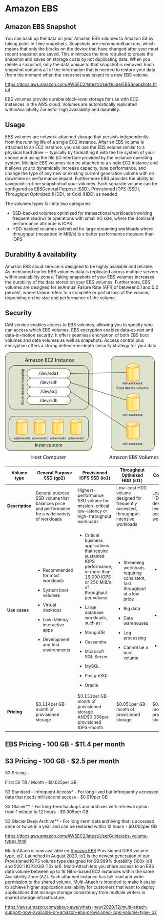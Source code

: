 # Amazon EBS

## Amazon EBS Snapshot

You can back up the data on your Amazon EBS volumes to Amazon S3 by taking point-in-time snapshots. Snapshots are *incremental*backups, which means that only the blocks on the device that have changed after your most recent snapshot are saved. This minimizes the time required to create the snapshot and saves on storage costs by not duplicating data. When you delete a snapshot, only the data unique to that snapshot is removed. Each snapshot contains all of the information that is needed to restore your data (from the moment when the snapshot was taken) to a new EBS volume.

<https://docs.aws.amazon.com/AWSEC2/latest/UserGuide/EBSSnapshots.html>

EBS volumes provide durable block-level storage for use with EC2 instances in the AWS cloud. Volumes are automatically replicated withinAvailability Zonesfor high availability and durability.

## Usage

EBS volumes are network-attached storage that persists independently from the running life of a single EC2 instance. After an EBS volume is attached to an EC2 instance, you can use the EBS volume similar to a physical hard drive -- typically by formatting it with the file system of your choice and using the file I/O interface provided by the instance operating system. Multiple EBS volumes can be attached to a single EC2 instance and it allows you to dynamically increase capacity, tune performance, and change the type of any new or existing current generation volume with no downtime or performance impact. Furthermore EBS provides the ability to savepoint-in-time snapshotsof your volumes. Each separate volume can be configured as EBSGeneral Purpose (SSD), Provisioned IOPS (SSD), Throughput Optimized (HDD), or Cold (HDD) as needed

The volumes types fall into two categories:

- SSD-backed volumes optimized for transactional workloads involving frequent read/write operations with small I/O size, where the dominant performance attribute is IOPS
- HDD-backed volumes optimized for large streaming workloads where throughput (measured in MiB/s) is a better performance measure than IOPS

## Durability & availability

Amazon EBS cloud service is designed to be highly available and reliable. As mentioned earlier EBS volumes data is replicated across multiple servers within availability zones. Taking snapshots of your EBS volumes increases the durability of the data stored on your EBS volumes. Furthermore, EBS volumes are designed for anAnnual Failure Rate (AFR)of between0.1 and 0.2 percent, where failure refers to a complete or partial loss of the volume, depending on the size and performance of the volume.

## Security

IAM service enables access to EBS volumes, allowing you to specify who can access which EBS volumes. EBS encryption enables data-at-rest and data-in-motion security. It offers seamless encryption of both EBS boot volumes and data volumes as well as snapshots. Access control plus encryption offers a strong defense-in-depth security strategy for your data.

![image](../../../media/Cloud-AWS-Amazon-EBS-image1.png)

<table>
<colgroup>
<col style="width: 9%" />
<col style="width: 23%" />
<col style="width: 22%" />
<col style="width: 21%" />
<col style="width: 21%" />
</colgroup>
<thead>
<tr class="header">
<th><strong>Volume type</strong></th>
<th><strong>General Purpose SSD (gp2)</strong></th>
<th><strong>Provisioned IOPS SSD (io1)</strong></th>
<th><strong>Throughput Optimized HDD (st1)</strong></th>
<th><strong>Cold HDD (sc1)</strong></th>
</tr>
</thead>
<tbody>
<tr>
<td><strong>Description</strong></td>
<td>General purpose SSD volume that balances price and performance for a wide variety of workloads</td>
<td>Highest-performance SSD volume for mission-critical low-latency or high-throughput workloads</td>
<td>Low-cost HDD volume designed for frequently accessed, throughput-intensive workloads</td>
<td>Lowest cost HDD volume designed for less frequently accessed workloads</td>
</tr>
<tr>
<td><strong>Use cases</strong></td>
<td><ul class="incremental">
<li><p>Recommended for most workloads</p></li>
<li><p>System boot volumes</p></li>
<li><p>Virtual desktops</p></li>
<li><p>Low-latency interactive apps</p></li>
<li><p>Development and test environments</p></li>
</ul></td>
<td><ul class="incremental">
<li><p>Critical business applications that require sustained IOPS performance, or more than 16,000 IOPS or 250 MiB/s of throughput per volume</p></li>
<li><p>Large database workloads, such as:</p></li>
<li><p>MongoDB</p></li>
<li><p>Cassandra</p></li>
<li><p>Microsoft SQL Server</p></li>
<li><p>MySQL</p></li>
<li><p>PostgreSQL</p></li>
<li><p>Oracle</p></li>
</ul></td>
<td><ul class="incremental">
<li><p>Streaming workloads requiring consistent, fast throughput at a low price</p></li>
<li><p>Big data</p></li>
<li><p>Data warehouses</p></li>
<li><p>Log processing</p></li>
<li><p>Cannot be a boot volume</p></li>
</ul></td>
<td><ul class="incremental">
<li><p>Throughput-oriented storage for large volumes of data that is infrequently accessed</p></li>
<li><p>Scenarios where the lowest storage cost is important</p></li>
<li><p>Cannot be a boot volume</p></li>
</ul></td>
</tr>
<tr>
<td><strong>Pricing</strong></td>
<td>$0.114per GB-month of provisioned storage</td>
<td>$0.131per GB-month of provisioned storage AND$0.068per provisioned IOPS-month</td>
<td>$0.051per GB-month of provisioned storage</td>
<td>$0.029per GB-month of provisioned storage</td>
</tr>
</tbody>
</table>

## EBS Pricing - 100 GB - $11.4 per month

## S3 Pricing - 100 GB - $2.5 per month

S3 Pricing -

First 50 TB / Month - $0.025per GB

S3 Standard - Infrequent Access* - For long lived but infrequently accessed data that needs millisecond access - $0.019per GB

S3 Glacier** - For long-term backups and archives with retrieval option from 1 minute to 12 hours - $0.005per GB

S3 Glacier Deep Archive** - For long-term data archiving that is accessed once or twice in a year and can be restored within 12 hours - $0.002per GB

<https://docs.aws.amazon.com/AWSEC2/latest/UserGuide/ebs-volume-types.html>

Multi-Attach is now available on [Amazon EBS](https://aws.amazon.com/ebs/) Provisioned IOPS volume type, io2. Launched in August 2020, io2 is the newest generation of our Provisioned IOPS volume type designed for 99.999% durability (100x io1) and 500:1 IOPS:GiB (10x io1). Multi-Attach lets you share access to an EBS data volume between up to 16 Nitro-based EC2 instances within the same Availability Zone (AZ). Each attached instance has full read and write permission to the shared volume. Multi-Attach is intended to make it easier to achieve higher application availability for customers that want to deploy applications that manage storage consistency from multiple writers in shared storage infrastructure.

<https://aws.amazon.com/about-aws/whats-new/2020/12/multi-attach-support-now-available-on-amazon-ebs-provisioned-iops-volume-type-io2>

